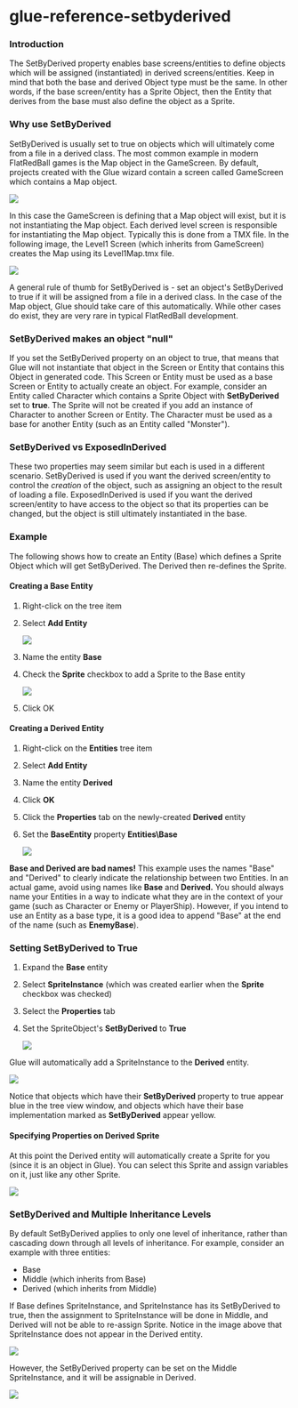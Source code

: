 # glue-reference-setbyderived

### Introduction

The SetByDerived property enables base screens/entities to define objects which will be assigned (instantiated) in derived screens/entities. Keep in mind that both the base and derived Object type must be the same. In other words, if the base screen/entity has a Sprite Object, then the Entity that derives from the base must also define the object as a Sprite.

### Why use SetByDerived

SetByDerived is usually set to true on objects which will ultimately come from a file in a derived class. The most common example in modern FlatRedBall games is the Map object in the GameScreen. By default, projects created with the Glue wizard contain a screen called GameScreen which contains a Map object.

![](../../../../media/2021-09-img_614f297eaefcb.png)

In this case the GameScreen is defining that a Map object will exist, but it is not instantiating the Map object. Each derived level screen is responsible for instantiating the Map object. Typically this is done from a TMX file. In the following image, the Level1 Screen (which inherits from GameScreen) creates the Map using its Level1Map.tmx file.

![](../../../../media/2021-09-img_614f2a5b045b5.png)

A general rule of thumb for SetByDerived is - set an object's SetByDerived to true if it will be assigned from a file in a derived class. In the case of the Map object, Glue should take care of this automatically. While other cases do exist, they are very rare in typical FlatRedBall development.

### SetByDerived makes an object "null"

If you set the SetByDerived property on an object to true, that means that Glue will not instantiate that object in the Screen or Entity that contains this Object in generated code. This Screen or Entity must be used as a base Screen or Entity to actually create an object. For example, consider an Entity called Character which contains a Sprite Object with **SetByDerived** set to **true**. The Sprite will not be created if you add an instance of Character to another Screen or Entity. The Character must be used as a base for another Entity (such as an Entity called "Monster").

### SetByDerived vs ExposedInDerived

These two properties may seem similar but each is used in a different scenario. SetByDerived is used if you want the derived screen/entity to control the _creation_ of the object, such as assigning an object to the result of loading a file. ExposedInDerived is used if you want the derived screen/entity to have access to the object so that its properties can be changed, but the object is still ultimately instantiated in the base.

### Example

The following shows how to create an Entity (Base) which defines a Sprite Object which will get SetByDerived. The Derived then re-defines the Sprite.

#### Creating a Base Entity

1. Right-click on the  tree item
2.  Select **Add Entity**

    ![](../../../../media/2018-09-img_5b9683ae99d26.png)
3. Name the entity **Base**
4.  Check the **Sprite** checkbox to add a Sprite to the Base entity

    ![](../../../../media/2018-09-img_5b96841895b75.png)
5. Click OK

#### Creating a Derived Entity

1. Right-click on the **Entities** tree item
2. Select **Add Entity**
3. Name the entity **Derived**
4. Click **OK**
5. Click the **Properties** tab on the newly-created **Derived** entity
6.  Set the **BaseEntity** property **Entities\Base**

    ![](../../../../media/2018-09-img_5b96850d87188.png)

**Base and Derived are bad names!** This example uses the names "Base" and "Derived" to clearly indicate the relationship between two Entities. In an actual game, avoid using names like **Base** and **Derived.** You should always name your Entities in a way to indicate what they are in the context of your game (such as Character or Enemy or PlayerShip). However, if you intend to use an Entity as a base type, it is a good idea to append "Base" at the end of the name (such as **EnemyBase**).

### Setting SetByDerived to True

1. Expand the **Base** entity
2. Select **SpriteInstance** (which was created earlier when the **Sprite** checkbox was checked)
3. Select the **Properties** tab
4.  Set the SpriteObject's **SetByDerived** to **True**

    ![](../../../../media/2018-09-img_5b9685e153df0.png)

Glue will automatically add a SpriteInstance to the **Derived** entity.

![](../../../../media/2018-09-img_5b96861f7c3c8.png)

Notice that objects which have their **SetByDerived** property to true appear blue in the tree view window, and objects which have their base implementation marked as **SetByDerived** appear yellow.

#### Specifying Properties on Derived Sprite

At this point the Derived entity will automatically create a Sprite for you (since it is an object in Glue). You can select this Sprite and assign variables on it, just like any other Sprite.

![](../../../../media/2018-09-img_5b96869b898a9.png)

### SetByDerived and Multiple Inheritance Levels

By default SetByDerived applies to only one level of inheritance, rather than cascading down through all levels of inheritance. For example, consider an example with three entities:

* Base
* Middle (which inherits from Base)
* Derived (which inherits from Middle)

If Base defines SpriteInstance, and SpriteInstance has its SetByDerived to true, then the assignment to SpriteInstance will be done in Middle, and Derived will not be able to re-assign Sprite. Notice in the image above that SpriteInstance does not appear in the Derived entity.

![](../../../../media/2021-08-img_612e3d6793be7.png)

However, the SetByDerived property can be set on the Middle SpriteInstance, and it will be assignable in Derived.

![](../../../../media/2021-08-img_612e3e13aa857.png)
